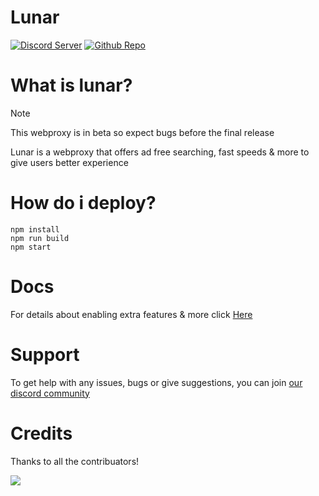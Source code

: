 # Lunar

[![Discord Server](https://skillicons.dev/icons?i=discord)](https://discord.gg/fuPtWjYuf8) [![Github Repo](https://skillicons.dev/icons?i=github)](https://github.com/Lunar-Services/Lunar)

# What is lunar?
> [!NOTE]  
> This webproxy is in beta so expect bugs before the final release

Lunar is a webproxy that offers ad free searching, fast speeds & more to give users better experience

# How do i deploy?

```
npm install
npm run build
npm start
```

# Docs

For details about enabling extra features & more click [Here](https://github.com/Lunar-Services/Lunar/wiki)

# Support 
To get help with any issues, bugs or give suggestions, you can join [our discord community](https://dsc.gg/golunar)

# Credits
Thanks to all the contribuators!

<a href="https://github.com/lunar-services/lunar/graphs/contributors">
<img src="https://contrib.rocks/image?repo=lunar-services/lunar"/>
</a>

